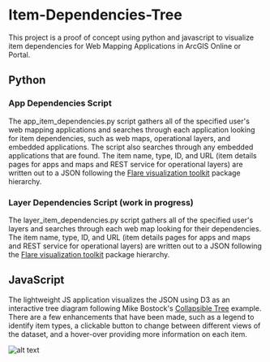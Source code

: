 # Item-Dependencies-Tree

This project is a proof of concept using python and javascript to visualize item dependencies for Web Mapping Applications in ArcGIS Online or Portal.

## Python

### App Dependencies Script

The app_item_dependencies.py script gathers all of the specified user's web mapping applications and searches through each application looking for item dependencies, such as web maps, operational layers, and embedded applications. The script also searches through any embedded applications that are found. The item name, type, ID, and URL (item details pages for apps and maps and REST service for operational layers) are written out to a JSON following the [Flare visualization toolkit](https://flare.prefuse.org/) package hierarchy.

### Layer Dependencies Script (work in progress)

The layer_item_dependencies.py script gathers all of the specified user's layers and searches through each web map looking for their dependencies. The item name, type, ID, and URL (item details pages for apps and maps and REST service for operational layers) are written out to a JSON following the [Flare visualization toolkit](https://flare.prefuse.org/) package hierarchy. 

## JavaScript

The lightweight JS application visualizes the JSON using D3 as an interactive tree diagram following Mike Bostock's [Collapsible Tree](https://observablehq.com/@d3/collapsible-tree) example. There are a few enhancements that have been made, such as a legend to identify item types, a clickable button to change between different views of the dataset, and a hover-over providing more information on each item.

![alt text](https://raw.githubusercontent.com/tatornator12/Item-Dependencies-Tree/master/app_screenshot.png "Screenshot of App")
